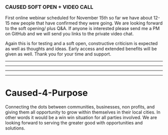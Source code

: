 ### CAUSED SOFT OPEN + VIDEO CALL ###

First online webinar scheduled for November 15th so far we have about 12-15 new people that have confirmed they were going. We are looking forward to the soft opening/ plus Q&A. If anyone is interested please send me a PM on GitHub and we will send you links to the private video chat.

Again this is for testing and a soft open, constructive criticism is expected as well as thoughts and ideas. Early access and extended benefits will be given as well.
Thank you for your time and support.

--------------------------------------------------------------
------------------------------------------------
------------------------------
-----------


# Caused-4-Purpose
Connecting the dots between communities, businesses, non profits, and giving them all opportunity to grow within themselves in their local cities.  In other words it would be a win win situation for all parties involved.  We are looking forward to serving the greater good with opportunities and solutions.
